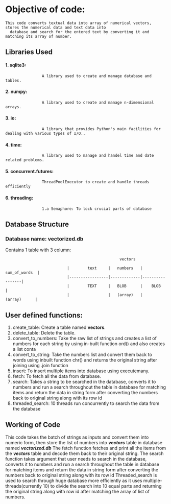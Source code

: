 # Objective of code:
    This code converts textual data into array of numerical vectors, stores the numerical data and text data into 
      database and search for the entered text by converting it and matching its array of number.

## Libraries Used

#### 1. sqlite3: 
                    A library used to create and manage database and tables. 

#### 2. numpy: 
                    A library used to create and manage n-dimensional arrays. 

#### 3. io: 
                    A library that provides Python's main facilities for dealing with various types of I/O.. 

#### 4. time: 
                    A library used to manage and handel time and date related problems. 

#### 5. concurrent.futures: 
                    ThreadPoolExecutor to create and handle threads efficiently

#### 6. threading:
                    1.a Semaphore: To lock crucial parts of database

## Database Structure

### Database name:  vectorized.db
Contains 1 table with 3 column:
                                         
                                                      vectors   

                               |        text     |   numbers   |   sum_of_words  |
                               |-----------------|-------------|-----------------|
                               |        TEXT     |   BLOB      |    BLOB         |   
                               |                 |   (array)   |    (array)      |

## User defined functions:
1. create_table: Create a table named **vectors**.
2. delete_table: Delete the table.
3. convert_to_numbers: Take the raw list of strings and creates a list of numbers for each string by 
   using in-built function ord() and also creates a list conta
4. convert_to_string: Take the numbers list and convert them back to words using inbuilt function chr() and returns the 
   original string after joining using .join function 
5. insert: To insert multiple items into database using executemany.
6. fetch: To fetch all the data from database.
7. search: Takes a string to be searched in the database, converts it to numbers and run a search throughout the table 
   in database for matching items and return the data in string form after converting the numbers back to original 
   string along with its row id
8. threaded_search: 10 threads run concurrently to search the data from the database
## Working of Code
This code takes the batch of strings as inputs and convert them into numeric form, then store the list of numbers 
into **_vectors_** table in database named **_vectorized.db_** 
The fetch function fetches and print all the items from the **_vectors_** table and decode them back to their original string.
The search function takes argument that user needs to search in the database, converts it to numbers and run a search 
throughout the table in database for matching items and return the data in string form after converting the numbers 
back to original string along with its row id
Threaded_search is used to search through huge database more efficiently as it uses multiple-threads(currently 10) to 
divide the search into 10 equal parts and returning the original string along with row id after matching the array of 
list of numbers.